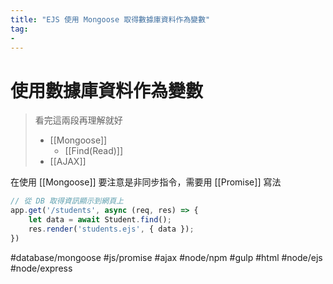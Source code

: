 ```yaml
---
title: "EJS 使用 Mongoose 取得數據庫資料作為變數"
tag: 
- 
---
```

# 使用數據庫資料作為變數
>看完這兩段再理解就好
>- [[Mongoose]]
>	- [[Find(Read)]]
>- [[AJAX]]

在使用 [[Mongoose]] 要注意是非同步指令，需要用 [[Promise]] 寫法
```js
// 從 DB 取得資訊顯示到網頁上
app.get('/students', async (req, res) => {
	let data = await Student.find();
	res.render('students.ejs', { data });
})
```
#database/mongoose #js/promise #ajax 
#node/npm #gulp #html #node/ejs #node/express 